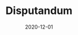 ---
title: 'Disputandum'
date: '2020-12-01'
link: 'https://disputandum.com'
stack: 'WordPress, HTML'
desc: 'Debate blog (~1,000 views weekly)'
---